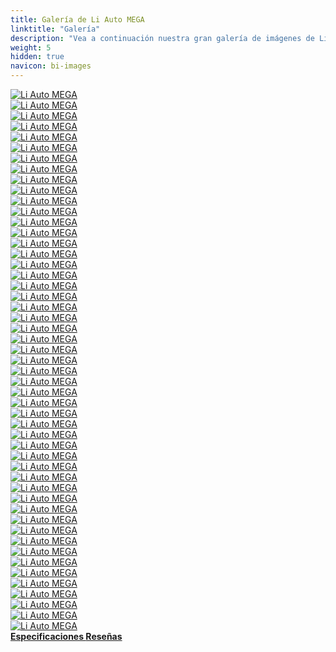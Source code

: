 ```yaml
---
title: Galería de Li Auto MEGA
linktitle: "Galería"
description: "Vea a continuación nuestra gran galería de imágenes de Li Auto MEGA. Haga clic en las imágenes para versiones en alta resolución."
weight: 5
hidden: true
navicon: bi-images
---
```

<!-- markdownlint-disable MD033 -->
<div class="row" id ="my-gallery">
	<div class="pswp-grid-item col-6 col-md-4">
		<a href="https://media.evkx.net/multimedia/models/li_auto/mega/mega/battery_1.jpg"
data-pswp-src="https://media.evkx.net/multimedia/models/li_auto/mega/mega/battery_1.jpg"
data-pswp-width="3000"
data-pswp-height="1687" 
target="_blank">
			<img src="https://media.evkx.net/multimedia/models/li_auto/mega/mega/battery_1_xst.jpg" alt="Li Auto MEGA" class="img-fluid " />
		</a>
	</div>
	<div class="pswp-grid-item col-6 col-md-4">
		<a href="https://media.evkx.net/multimedia/models/li_auto/mega/mega/charging_1.jpg"
data-pswp-src="https://media.evkx.net/multimedia/models/li_auto/mega/mega/charging_1.jpg"
data-pswp-width="2960"
data-pswp-height="1664" 
target="_blank">
			<img src="https://media.evkx.net/multimedia/models/li_auto/mega/mega/charging_1_xst.jpg" alt="Li Auto MEGA" class="img-fluid " />
		</a>
	</div>
	<div class="pswp-grid-item col-6 col-md-4">
		<a href="https://media.evkx.net/multimedia/models/li_auto/mega/mega/charging_2.jpg"
data-pswp-src="https://media.evkx.net/multimedia/models/li_auto/mega/mega/charging_2.jpg"
data-pswp-width="2960"
data-pswp-height="1664" 
target="_blank">
			<img src="https://media.evkx.net/multimedia/models/li_auto/mega/mega/charging_2_xst.jpg" alt="Li Auto MEGA" class="img-fluid " />
		</a>
	</div>
	<div class="pswp-grid-item col-6 col-md-4">
		<a href="https://media.evkx.net/multimedia/models/li_auto/mega/mega/details_1.jpg"
data-pswp-src="https://media.evkx.net/multimedia/models/li_auto/mega/mega/details_1.jpg"
data-pswp-width="1460"
data-pswp-height="920" 
target="_blank">
			<img src="https://media.evkx.net/multimedia/models/li_auto/mega/mega/details_1_xst.jpg" alt="Li Auto MEGA" class="img-fluid " />
		</a>
	</div>
	<div class="pswp-grid-item col-6 col-md-4">
		<a href="https://media.evkx.net/multimedia/models/li_auto/mega/mega/dimension_1.jpg"
data-pswp-src="https://media.evkx.net/multimedia/models/li_auto/mega/mega/dimension_1.jpg"
data-pswp-width="3000"
data-pswp-height="1687" 
target="_blank">
			<img src="https://media.evkx.net/multimedia/models/li_auto/mega/mega/dimension_1_xst.jpg" alt="Li Auto MEGA" class="img-fluid " />
		</a>
	</div>
	<div class="pswp-grid-item col-6 col-md-4">
		<a href="https://media.evkx.net/multimedia/models/li_auto/mega/mega/exterior_1.jpg"
data-pswp-src="https://media.evkx.net/multimedia/models/li_auto/mega/mega/exterior_1.jpg"
data-pswp-width="2800"
data-pswp-height="1575" 
target="_blank">
			<img src="https://media.evkx.net/multimedia/models/li_auto/mega/mega/exterior_1_xst.jpg" alt="Li Auto MEGA" class="img-fluid " />
		</a>
	</div>
	<div class="pswp-grid-item col-6 col-md-4">
		<a href="https://media.evkx.net/multimedia/models/li_auto/mega/mega/exterior_10.jpg"
data-pswp-src="https://media.evkx.net/multimedia/models/li_auto/mega/mega/exterior_10.jpg"
data-pswp-width="2060"
data-pswp-height="1160" 
target="_blank">
			<img src="https://media.evkx.net/multimedia/models/li_auto/mega/mega/exterior_10_xst.jpg" alt="Li Auto MEGA" class="img-fluid " />
		</a>
	</div>
	<div class="pswp-grid-item col-6 col-md-4">
		<a href="https://media.evkx.net/multimedia/models/li_auto/mega/mega/exterior_11.jpg"
data-pswp-src="https://media.evkx.net/multimedia/models/li_auto/mega/mega/exterior_11.jpg"
data-pswp-width="2060"
data-pswp-height="1161" 
target="_blank">
			<img src="https://media.evkx.net/multimedia/models/li_auto/mega/mega/exterior_11_xst.jpg" alt="Li Auto MEGA" class="img-fluid " />
		</a>
	</div>
	<div class="pswp-grid-item col-6 col-md-4">
		<a href="https://media.evkx.net/multimedia/models/li_auto/mega/mega/exterior_12.jpg"
data-pswp-src="https://media.evkx.net/multimedia/models/li_auto/mega/mega/exterior_12.jpg"
data-pswp-width="2960"
data-pswp-height="1665" 
target="_blank">
			<img src="https://media.evkx.net/multimedia/models/li_auto/mega/mega/exterior_12_xst.jpg" alt="Li Auto MEGA" class="img-fluid " />
		</a>
	</div>
	<div class="pswp-grid-item col-6 col-md-4">
		<a href="https://media.evkx.net/multimedia/models/li_auto/mega/mega/exterior_13.jpg"
data-pswp-src="https://media.evkx.net/multimedia/models/li_auto/mega/mega/exterior_13.jpg"
data-pswp-width="1920"
data-pswp-height="1080" 
target="_blank">
			<img src="https://media.evkx.net/multimedia/models/li_auto/mega/mega/exterior_13_xst.jpg" alt="Li Auto MEGA" class="img-fluid " />
		</a>
	</div>
	<div class="pswp-grid-item col-6 col-md-4">
		<a href="https://media.evkx.net/multimedia/models/li_auto/mega/mega/exterior_14.jpg"
data-pswp-src="https://media.evkx.net/multimedia/models/li_auto/mega/mega/exterior_14.jpg"
data-pswp-width="3000"
data-pswp-height="1676" 
target="_blank">
			<img src="https://media.evkx.net/multimedia/models/li_auto/mega/mega/exterior_14_xst.jpg" alt="Li Auto MEGA" class="img-fluid " />
		</a>
	</div>
	<div class="pswp-grid-item col-6 col-md-4">
		<a href="https://media.evkx.net/multimedia/models/li_auto/mega/mega/exterior_2.jpg"
data-pswp-src="https://media.evkx.net/multimedia/models/li_auto/mega/mega/exterior_2.jpg"
data-pswp-width="1920"
data-pswp-height="1080" 
target="_blank">
			<img src="https://media.evkx.net/multimedia/models/li_auto/mega/mega/exterior_2_xst.jpg" alt="Li Auto MEGA" class="img-fluid " />
		</a>
	</div>
	<div class="pswp-grid-item col-6 col-md-4">
		<a href="https://media.evkx.net/multimedia/models/li_auto/mega/mega/exterior_3.jpg"
data-pswp-src="https://media.evkx.net/multimedia/models/li_auto/mega/mega/exterior_3.jpg"
data-pswp-width="1200"
data-pswp-height="675" 
target="_blank">
			<img src="https://media.evkx.net/multimedia/models/li_auto/mega/mega/exterior_3_xst.jpg" alt="Li Auto MEGA" class="img-fluid " />
		</a>
	</div>
	<div class="pswp-grid-item col-6 col-md-4">
		<a href="https://media.evkx.net/multimedia/models/li_auto/mega/mega/exterior_4.jpg"
data-pswp-src="https://media.evkx.net/multimedia/models/li_auto/mega/mega/exterior_4.jpg"
data-pswp-width="1068"
data-pswp-height="601" 
target="_blank">
			<img src="https://media.evkx.net/multimedia/models/li_auto/mega/mega/exterior_4_xst.jpg" alt="Li Auto MEGA" class="img-fluid " />
		</a>
	</div>
	<div class="pswp-grid-item col-6 col-md-4">
		<a href="https://media.evkx.net/multimedia/models/li_auto/mega/mega/exterior_5.jpg"
data-pswp-src="https://media.evkx.net/multimedia/models/li_auto/mega/mega/exterior_5.jpg"
data-pswp-width="1068"
data-pswp-height="601" 
target="_blank">
			<img src="https://media.evkx.net/multimedia/models/li_auto/mega/mega/exterior_5_xst.jpg" alt="Li Auto MEGA" class="img-fluid " />
		</a>
	</div>
	<div class="pswp-grid-item col-6 col-md-4">
		<a href="https://media.evkx.net/multimedia/models/li_auto/mega/mega/exterior_6.jpg"
data-pswp-src="https://media.evkx.net/multimedia/models/li_auto/mega/mega/exterior_6.jpg"
data-pswp-width="1068"
data-pswp-height="601" 
target="_blank">
			<img src="https://media.evkx.net/multimedia/models/li_auto/mega/mega/exterior_6_xst.jpg" alt="Li Auto MEGA" class="img-fluid " />
		</a>
	</div>
	<div class="pswp-grid-item col-6 col-md-4">
		<a href="https://media.evkx.net/multimedia/models/li_auto/mega/mega/exterior_7.jpg"
data-pswp-src="https://media.evkx.net/multimedia/models/li_auto/mega/mega/exterior_7.jpg"
data-pswp-width="1068"
data-pswp-height="601" 
target="_blank">
			<img src="https://media.evkx.net/multimedia/models/li_auto/mega/mega/exterior_7_xst.jpg" alt="Li Auto MEGA" class="img-fluid " />
		</a>
	</div>
	<div class="pswp-grid-item col-6 col-md-4">
		<a href="https://media.evkx.net/multimedia/models/li_auto/mega/mega/exterior_8.jpg"
data-pswp-src="https://media.evkx.net/multimedia/models/li_auto/mega/mega/exterior_8.jpg"
data-pswp-width="2060"
data-pswp-height="1160" 
target="_blank">
			<img src="https://media.evkx.net/multimedia/models/li_auto/mega/mega/exterior_8_xst.jpg" alt="Li Auto MEGA" class="img-fluid " />
		</a>
	</div>
	<div class="pswp-grid-item col-6 col-md-4">
		<a href="https://media.evkx.net/multimedia/models/li_auto/mega/mega/exterior_9.jpg"
data-pswp-src="https://media.evkx.net/multimedia/models/li_auto/mega/mega/exterior_9.jpg"
data-pswp-width="3000"
data-pswp-height="1688" 
target="_blank">
			<img src="https://media.evkx.net/multimedia/models/li_auto/mega/mega/exterior_9_xst.jpg" alt="Li Auto MEGA" class="img-fluid " />
		</a>
	</div>
	<div class="pswp-grid-item col-6 col-md-4">
		<a href="https://media.evkx.net/multimedia/models/li_auto/mega/mega/frontseats_1.jpg"
data-pswp-src="https://media.evkx.net/multimedia/models/li_auto/mega/mega/frontseats_1.jpg"
data-pswp-width="2960"
data-pswp-height="1664" 
target="_blank">
			<img src="https://media.evkx.net/multimedia/models/li_auto/mega/mega/frontseats_1_xst.jpg" alt="Li Auto MEGA" class="img-fluid " />
		</a>
	</div>
	<div class="pswp-grid-item col-6 col-md-4">
		<a href="https://media.evkx.net/multimedia/models/li_auto/mega/mega/headlights_1.jpg"
data-pswp-src="https://media.evkx.net/multimedia/models/li_auto/mega/mega/headlights_1.jpg"
data-pswp-width="3000"
data-pswp-height="1687" 
target="_blank">
			<img src="https://media.evkx.net/multimedia/models/li_auto/mega/mega/headlights_1_xst.jpg" alt="Li Auto MEGA" class="img-fluid " />
		</a>
	</div>
	<div class="pswp-grid-item col-6 col-md-4">
		<a href="https://media.evkx.net/multimedia/models/li_auto/mega/mega/interior_1.jpg"
data-pswp-src="https://media.evkx.net/multimedia/models/li_auto/mega/mega/interior_1.jpg"
data-pswp-width="3000"
data-pswp-height="1687" 
target="_blank">
			<img src="https://media.evkx.net/multimedia/models/li_auto/mega/mega/interior_1_xst.jpg" alt="Li Auto MEGA" class="img-fluid " />
		</a>
	</div>
	<div class="pswp-grid-item col-6 col-md-4">
		<a href="https://media.evkx.net/multimedia/models/li_auto/mega/mega/interior_2.jpg"
data-pswp-src="https://media.evkx.net/multimedia/models/li_auto/mega/mega/interior_2.jpg"
data-pswp-width="3000"
data-pswp-height="1687" 
target="_blank">
			<img src="https://media.evkx.net/multimedia/models/li_auto/mega/mega/interior_2_xst.jpg" alt="Li Auto MEGA" class="img-fluid " />
		</a>
	</div>
	<div class="pswp-grid-item col-6 col-md-4">
		<a href="https://media.evkx.net/multimedia/models/li_auto/mega/mega/interior_3.jpg"
data-pswp-src="https://media.evkx.net/multimedia/models/li_auto/mega/mega/interior_3.jpg"
data-pswp-width="3000"
data-pswp-height="1687" 
target="_blank">
			<img src="https://media.evkx.net/multimedia/models/li_auto/mega/mega/interior_3_xst.jpg" alt="Li Auto MEGA" class="img-fluid " />
		</a>
	</div>
	<div class="pswp-grid-item col-6 col-md-4">
		<a href="https://media.evkx.net/multimedia/models/li_auto/mega/mega/interior_4.jpg"
data-pswp-src="https://media.evkx.net/multimedia/models/li_auto/mega/mega/interior_4.jpg"
data-pswp-width="3000"
data-pswp-height="1686" 
target="_blank">
			<img src="https://media.evkx.net/multimedia/models/li_auto/mega/mega/interior_4_xst.jpg" alt="Li Auto MEGA" class="img-fluid " />
		</a>
	</div>
	<div class="pswp-grid-item col-6 col-md-4">
		<a href="https://media.evkx.net/multimedia/models/li_auto/mega/mega/interior_5.jpg"
data-pswp-src="https://media.evkx.net/multimedia/models/li_auto/mega/mega/interior_5.jpg"
data-pswp-width="2960"
data-pswp-height="1666" 
target="_blank">
			<img src="https://media.evkx.net/multimedia/models/li_auto/mega/mega/interior_5_xst.jpg" alt="Li Auto MEGA" class="img-fluid " />
		</a>
	</div>
	<div class="pswp-grid-item col-6 col-md-4">
		<a href="https://media.evkx.net/multimedia/models/li_auto/mega/mega/interior_6.jpg"
data-pswp-src="https://media.evkx.net/multimedia/models/li_auto/mega/mega/interior_6.jpg"
data-pswp-width="2960"
data-pswp-height="1664" 
target="_blank">
			<img src="https://media.evkx.net/multimedia/models/li_auto/mega/mega/interior_6_xst.jpg" alt="Li Auto MEGA" class="img-fluid " />
		</a>
	</div>
	<div class="pswp-grid-item col-6 col-md-4">
		<a href="https://media.evkx.net/multimedia/models/li_auto/mega/mega/main_1.jpg"
data-pswp-src="https://media.evkx.net/multimedia/models/li_auto/mega/mega/main_1.jpg"
data-pswp-width="1920"
data-pswp-height="1080" 
target="_blank">
			<img src="https://media.evkx.net/multimedia/models/li_auto/mega/mega/main_1_xst.jpg" alt="Li Auto MEGA" class="img-fluid " />
		</a>
	</div>
	<div class="pswp-grid-item col-6 col-md-4">
		<a href="https://media.evkx.net/multimedia/models/li_auto/mega/mega/massage_1.jpg"
data-pswp-src="https://media.evkx.net/multimedia/models/li_auto/mega/mega/massage_1.jpg"
data-pswp-width="2960"
data-pswp-height="1664" 
target="_blank">
			<img src="https://media.evkx.net/multimedia/models/li_auto/mega/mega/massage_1_xst.jpg" alt="Li Auto MEGA" class="img-fluid " />
		</a>
	</div>
	<div class="pswp-grid-item col-6 col-md-4">
		<a href="https://media.evkx.net/multimedia/models/li_auto/mega/mega/paintcolor_1.jpg"
data-pswp-src="https://media.evkx.net/multimedia/models/li_auto/mega/mega/paintcolor_1.jpg"
data-pswp-width="2960"
data-pswp-height="1576" 
target="_blank">
			<img src="https://media.evkx.net/multimedia/models/li_auto/mega/mega/paintcolor_1_xst.jpg" alt="Li Auto MEGA" class="img-fluid " />
		</a>
	</div>
	<div class="pswp-grid-item col-6 col-md-4">
		<a href="https://media.evkx.net/multimedia/models/li_auto/mega/mega/paintcolor_2.jpg"
data-pswp-src="https://media.evkx.net/multimedia/models/li_auto/mega/mega/paintcolor_2.jpg"
data-pswp-width="2960"
data-pswp-height="1576" 
target="_blank">
			<img src="https://media.evkx.net/multimedia/models/li_auto/mega/mega/paintcolor_2_xst.jpg" alt="Li Auto MEGA" class="img-fluid " />
		</a>
	</div>
	<div class="pswp-grid-item col-6 col-md-4">
		<a href="https://media.evkx.net/multimedia/models/li_auto/mega/mega/paintcolor_3.jpg"
data-pswp-src="https://media.evkx.net/multimedia/models/li_auto/mega/mega/paintcolor_3.jpg"
data-pswp-width="2961"
data-pswp-height="1576" 
target="_blank">
			<img src="https://media.evkx.net/multimedia/models/li_auto/mega/mega/paintcolor_3_xst.jpg" alt="Li Auto MEGA" class="img-fluid " />
		</a>
	</div>
	<div class="pswp-grid-item col-6 col-md-4">
		<a href="https://media.evkx.net/multimedia/models/li_auto/mega/mega/paintcolor_4.jpg"
data-pswp-src="https://media.evkx.net/multimedia/models/li_auto/mega/mega/paintcolor_4.jpg"
data-pswp-width="2960"
data-pswp-height="1576" 
target="_blank">
			<img src="https://media.evkx.net/multimedia/models/li_auto/mega/mega/paintcolor_4_xst.jpg" alt="Li Auto MEGA" class="img-fluid " />
		</a>
	</div>
	<div class="pswp-grid-item col-6 col-md-4">
		<a href="https://media.evkx.net/multimedia/models/li_auto/mega/mega/platform_1.jpg"
data-pswp-src="https://media.evkx.net/multimedia/models/li_auto/mega/mega/platform_1.jpg"
data-pswp-width="3000"
data-pswp-height="1687" 
target="_blank">
			<img src="https://media.evkx.net/multimedia/models/li_auto/mega/mega/platform_1_xst.jpg" alt="Li Auto MEGA" class="img-fluid " />
		</a>
	</div>
	<div class="pswp-grid-item col-6 col-md-4">
		<a href="https://media.evkx.net/multimedia/models/li_auto/mega/mega/rearlights_1.jpg"
data-pswp-src="https://media.evkx.net/multimedia/models/li_auto/mega/mega/rearlights_1.jpg"
data-pswp-width="3000"
data-pswp-height="1676" 
target="_blank">
			<img src="https://media.evkx.net/multimedia/models/li_auto/mega/mega/rearlights_1_xst.jpg" alt="Li Auto MEGA" class="img-fluid " />
		</a>
	</div>
	<div class="pswp-grid-item col-6 col-md-4">
		<a href="https://media.evkx.net/multimedia/models/li_auto/mega/mega/roof_1.jpg"
data-pswp-src="https://media.evkx.net/multimedia/models/li_auto/mega/mega/roof_1.jpg"
data-pswp-width="3000"
data-pswp-height="1676" 
target="_blank">
			<img src="https://media.evkx.net/multimedia/models/li_auto/mega/mega/roof_1_xst.jpg" alt="Li Auto MEGA" class="img-fluid " />
		</a>
	</div>
	<div class="pswp-grid-item col-6 col-md-4">
		<a href="https://media.evkx.net/multimedia/models/li_auto/mega/mega/safety_1.jpg"
data-pswp-src="https://media.evkx.net/multimedia/models/li_auto/mega/mega/safety_1.jpg"
data-pswp-width="3000"
data-pswp-height="1500" 
target="_blank">
			<img src="https://media.evkx.net/multimedia/models/li_auto/mega/mega/safety_1_xst.jpg" alt="Li Auto MEGA" class="img-fluid " />
		</a>
	</div>
	<div class="pswp-grid-item col-6 col-md-4">
		<a href="https://media.evkx.net/multimedia/models/li_auto/mega/mega/screens_1.jpg"
data-pswp-src="https://media.evkx.net/multimedia/models/li_auto/mega/mega/screens_1.jpg"
data-pswp-width="1920"
data-pswp-height="1080" 
target="_blank">
			<img src="https://media.evkx.net/multimedia/models/li_auto/mega/mega/screens_1_xst.jpg" alt="Li Auto MEGA" class="img-fluid " />
		</a>
	</div>
	<div class="pswp-grid-item col-6 col-md-4">
		<a href="https://media.evkx.net/multimedia/models/li_auto/mega/mega/screens_2.jpg"
data-pswp-src="https://media.evkx.net/multimedia/models/li_auto/mega/mega/screens_2.jpg"
data-pswp-width="2956"
data-pswp-height="1665" 
target="_blank">
			<img src="https://media.evkx.net/multimedia/models/li_auto/mega/mega/screens_2_xst.jpg" alt="Li Auto MEGA" class="img-fluid " />
		</a>
	</div>
	<div class="pswp-grid-item col-6 col-md-4">
		<a href="https://media.evkx.net/multimedia/models/li_auto/mega/mega/screens_3.jpg"
data-pswp-src="https://media.evkx.net/multimedia/models/li_auto/mega/mega/screens_3.jpg"
data-pswp-width="2960"
data-pswp-height="1664" 
target="_blank">
			<img src="https://media.evkx.net/multimedia/models/li_auto/mega/mega/screens_3_xst.jpg" alt="Li Auto MEGA" class="img-fluid " />
		</a>
	</div>
	<div class="pswp-grid-item col-6 col-md-4">
		<a href="https://media.evkx.net/multimedia/models/li_auto/mega/mega/screens_4.jpg"
data-pswp-src="https://media.evkx.net/multimedia/models/li_auto/mega/mega/screens_4.jpg"
data-pswp-width="3000"
data-pswp-height="1688" 
target="_blank">
			<img src="https://media.evkx.net/multimedia/models/li_auto/mega/mega/screens_4_xst.jpg" alt="Li Auto MEGA" class="img-fluid " />
		</a>
	</div>
	<div class="pswp-grid-item col-6 col-md-4">
		<a href="https://media.evkx.net/multimedia/models/li_auto/mega/mega/secondrowseats_1.jpg"
data-pswp-src="https://media.evkx.net/multimedia/models/li_auto/mega/mega/secondrowseats_1.jpg"
data-pswp-width="3000"
data-pswp-height="1687" 
target="_blank">
			<img src="https://media.evkx.net/multimedia/models/li_auto/mega/mega/secondrowseats_1_xst.jpg" alt="Li Auto MEGA" class="img-fluid " />
		</a>
	</div>
	<div class="pswp-grid-item col-6 col-md-4">
		<a href="https://media.evkx.net/multimedia/models/li_auto/mega/mega/secondrowseats_2.jpg"
data-pswp-src="https://media.evkx.net/multimedia/models/li_auto/mega/mega/secondrowseats_2.jpg"
data-pswp-width="3000"
data-pswp-height="1687" 
target="_blank">
			<img src="https://media.evkx.net/multimedia/models/li_auto/mega/mega/secondrowseats_2_xst.jpg" alt="Li Auto MEGA" class="img-fluid " />
		</a>
	</div>
	<div class="pswp-grid-item col-6 col-md-4">
		<a href="https://media.evkx.net/multimedia/models/li_auto/mega/mega/secondrowseats_3.jpg"
data-pswp-src="https://media.evkx.net/multimedia/models/li_auto/mega/mega/secondrowseats_3.jpg"
data-pswp-width="1920"
data-pswp-height="1080" 
target="_blank">
			<img src="https://media.evkx.net/multimedia/models/li_auto/mega/mega/secondrowseats_3_xst.jpg" alt="Li Auto MEGA" class="img-fluid " />
		</a>
	</div>
	<div class="pswp-grid-item col-6 col-md-4">
		<a href="https://media.evkx.net/multimedia/models/li_auto/mega/mega/secondrowseats_4.jpg"
data-pswp-src="https://media.evkx.net/multimedia/models/li_auto/mega/mega/secondrowseats_4.jpg"
data-pswp-width="2960"
data-pswp-height="1664" 
target="_blank">
			<img src="https://media.evkx.net/multimedia/models/li_auto/mega/mega/secondrowseats_4_xst.jpg" alt="Li Auto MEGA" class="img-fluid " />
		</a>
	</div>
	<div class="pswp-grid-item col-6 col-md-4">
		<a href="https://media.evkx.net/multimedia/models/li_auto/mega/mega/storage_1.jpg"
data-pswp-src="https://media.evkx.net/multimedia/models/li_auto/mega/mega/storage_1.jpg"
data-pswp-width="1460"
data-pswp-height="920" 
target="_blank">
			<img src="https://media.evkx.net/multimedia/models/li_auto/mega/mega/storage_1_xst.jpg" alt="Li Auto MEGA" class="img-fluid " />
		</a>
	</div>
	<div class="pswp-grid-item col-6 col-md-4">
		<a href="https://media.evkx.net/multimedia/models/li_auto/mega/mega/thirdrowseats_1.jpg"
data-pswp-src="https://media.evkx.net/multimedia/models/li_auto/mega/mega/thirdrowseats_1.jpg"
data-pswp-width="2960"
data-pswp-height="1667" 
target="_blank">
			<img src="https://media.evkx.net/multimedia/models/li_auto/mega/mega/thirdrowseats_1_xst.jpg" alt="Li Auto MEGA" class="img-fluid " />
		</a>
	</div>
	<div class="pswp-grid-item col-6 col-md-4">
		<a href="https://media.evkx.net/multimedia/models/li_auto/mega/mega/thirdrowseats_2.jpg"
data-pswp-src="https://media.evkx.net/multimedia/models/li_auto/mega/mega/thirdrowseats_2.jpg"
data-pswp-width="2960"
data-pswp-height="1664" 
target="_blank">
			<img src="https://media.evkx.net/multimedia/models/li_auto/mega/mega/thirdrowseats_2_xst.jpg" alt="Li Auto MEGA" class="img-fluid " />
		</a>
	</div>
	<div class="pswp-grid-item col-6 col-md-4">
		<a href="https://media.evkx.net/multimedia/models/li_auto/mega/mega/trunk_1.jpg"
data-pswp-src="https://media.evkx.net/multimedia/models/li_auto/mega/mega/trunk_1.jpg"
data-pswp-width="1920"
data-pswp-height="1079" 
target="_blank">
			<img src="https://media.evkx.net/multimedia/models/li_auto/mega/mega/trunk_1_xst.jpg" alt="Li Auto MEGA" class="img-fluid " />
		</a>
	</div>
	<div class="pswp-grid-item col-6 col-md-4">
		<a href="https://media.evkx.net/multimedia/models/li_auto/mega/mega/trunk_2.jpg"
data-pswp-src="https://media.evkx.net/multimedia/models/li_auto/mega/mega/trunk_2.jpg"
data-pswp-width="1920"
data-pswp-height="1080" 
target="_blank">
			<img src="https://media.evkx.net/multimedia/models/li_auto/mega/mega/trunk_2_xst.jpg" alt="Li Auto MEGA" class="img-fluid " />
		</a>
	</div>
	<div class="pswp-grid-item col-6 col-md-4">
		<a href="https://media.evkx.net/multimedia/models/li_auto/mega/mega/trunk_3.jpg"
data-pswp-src="https://media.evkx.net/multimedia/models/li_auto/mega/mega/trunk_3.jpg"
data-pswp-width="2960"
data-pswp-height="1664" 
target="_blank">
			<img src="https://media.evkx.net/multimedia/models/li_auto/mega/mega/trunk_3_xst.jpg" alt="Li Auto MEGA" class="img-fluid " />
		</a>
	</div>
</div>
<script type="module">
  import PhotoSwipeLightbox from '/js/photoswipe-lightbox.esm.js';
    const lightbox = new PhotoSwipeLightbox({
       gallery: '#my-gallery',
        children: 'a',
        pswpModule: () => import('/js/photoswipe.esm.js')
    });
lightbox.init();
</script>
<div class="mt-3 mb-3">
<a href="../specifications/" class="text-decoration-none text-black">
<strong><i class="bi-arrow-left"></i> Especificaciones </strong>
</a>
<a href="../reviews/" class="text-decoration-none text-black float-end">
<strong>Reseñas <i class="bi-arrow-right"></i></strong>
</a>
</div>
